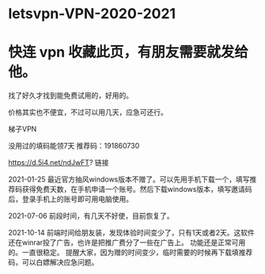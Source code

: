 # letsvpn-VPN-2020-2021
# 快连 vpn  收藏此页，有朋友需要就发给他。
找了好久才找到能免费试用的，好用的。

价格其实也不便宜，不过可以用几天，应急可还行。

梯子VPN

没用过的填码能领7天 
推荐码：191860730

https://d.5i4.net/ndJwFT?  链接

2021-01-25 
最近官方抽风windows版本不赠了。可以先用手机下载一个，填写推荐码获得免费天数，在手机申请一个账号。然后下载windows版本，填写邀请码后，登录手机上的账号即可用电脑使用。


2021-07-06
前段时间，有几天不好使，目前恢复了。

2021-10-14
前端时间给朋友装，发现体验时间变少了，只有1天或者2天。这软件还在winrar投了广告，也许是把推广费分了一些在广告上。
功能还是正常可用的。一直很稳定。
提醒大家，因为赠的时间变少，临时需要的时候再下载填推荐码，可以白嫖解决应急问题。
